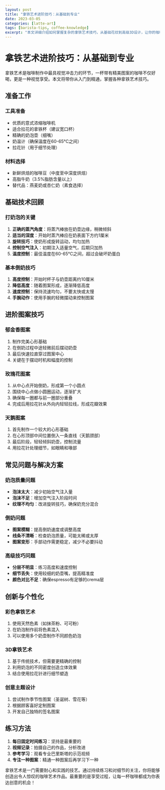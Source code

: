 ```yaml
---
layout: post
title: "拿铁艺术进阶技巧：从基础到专业"
date: 2023-03-05
categories: [latte-art]
tags: [barista-tips, coffee-knowledge]
excerpt: "本文详细介绍如何掌握复杂的拿铁艺术技巧，从基础花纹到高级3D设计，让你的咖啡更具艺术感。"
---
```


# 拿铁艺术进阶技巧：从基础到专业

拿铁艺术是咖啡制作中最具视觉冲击力的环节，一杯带有精美图案的咖啡不仅好喝，更是一种视觉享受。本文将带你从入门到精通，掌握各种拿铁艺术技巧。

## 准备工作

### 工具准备
- 优质的意式浓缩咖啡机
- 适合拉花的拿铁杯（建议宽口杯）
- 精确的奶泡壶（细嘴）
- 奶温计（确保温度在60-65℃之间）
- 拉花针（用于细节处理）

### 材料选择
- 新鲜烘焙的咖啡豆（中度至中深度烘焙）
- 高脂牛奶（3.5%脂肪含量以上）
- 替代品：燕麦奶或杏仁奶（素食选择）

## 基础技术回顾

### 打奶泡的关键
1. **正确的蒸汽角度**：将蒸汽棒放在奶壶边缘，稍微倾斜
2. **适当的深度**：开始时蒸汽棒应在奶表面下方约1厘米
3. **旋转技巧**：使奶形成旋转运动，均匀加热
4. **控制空气注入**：初期注入适量空气，后期只加热
5. **温度控制**：最佳温度在60-65℃之间，超过会破坏奶蛋白

### 基本倒奶技巧
1. **高度控制**：开始时杯子与奶壶距离约10厘米
2. **降低高度**：随着图案形成，逐渐降低高度
3. **速度控制**：保持流速均匀，不要太快或太慢
4. **手腕动作**：使用手腕的轻微摆动来控制图案

## 进阶图案技巧

### 郁金香图案
1. 制作完美心形基础
2. 在倒奶过程中途轻微前后摆动奶壶
3. 最后快速拉直穿过图案中心
4. 关键在于摆动时机和幅度的控制

### 玫瑰花图案
1. 从中心点开始倒奶，形成第一个小圆点
2. 围绕中心点做小圆圈运动，逐渐扩大
3. 确保每一圈都与前一圈部分重叠
4. 完成后用拉花针从外向内轻轻拉线，形成花瓣效果

### 天鹅图案
1. 首先制作一个较大的心形基础
2. 在心形顶部中间位置倒入一条直线（天鹅颈部）
3. 最后阶段，轻轻倾斜奶壶，控制流量
4. 用拉花针处理细节，如眼睛和喙部

## 常见问题与解决方案

### 奶泡质量问题
- **泡沫太大**：减少初始空气注入量
- **泡沫不足**：增加空气注入阶段时间
- **纹理不均匀**：改进旋转技巧，确保奶充分混合

### 倒奶问题
- **图案模糊**：提高倒奶速度或调整高度
- **线条不清晰**：检查奶泡质量，可能太稀或太厚
- **图案变形**：手部动作需更稳定，减少不必要抖动

### 高级技巧问题
- **分层不明显**：练习高度和速度控制
- **细节丢失**：使用较细的奶壶嘴，提高精准度
- **颜色对比不足**：确保espresso有足够的crema层

## 创新与个性化

### 彩色拿铁艺术
1. 使用天然色素（如抹茶粉、可可粉）
2. 在奶泡制作前将色素混入
3. 可以使用多个奶壶制作不同颜色奶泡

### 3D拿铁艺术
1. 基于传统技术，但需要更精确的控制
2. 利用奶泡的不同密度创造立体效果
3. 结合使用拉花针进行细节塑造

### 创意主题设计
1. 尝试制作季节性图案（圣诞树、雪花等）
2. 根据顾客喜好定制图案
3. 开发自己独特的签名图案

## 练习方法

1. **每日固定时间练习**：坚持是最重要的
2. **视频记录**：拍摄自己的作品，分析改进
3. **参考学习**：观看专业巴里斯塔的示范视频
4. **专注一种图案**：精通一种图案后再学习下一种

拿铁艺术是一门需要耐心和实践的技艺。通过持续练习和对细节的关注，你将能够创造出令人惊叹的咖啡艺术作品。最重要的是享受过程，让每一杯咖啡都成为你表达创意的机会！ 